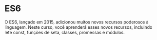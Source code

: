 # ES6
O ES6, lançado em 2015, adicionou muitos novos recursos poderosos à linguagem. Neste curso, você aprenderá esses novos recursos, incluindo lete const, funções de seta, classes, promessas e módulos.
